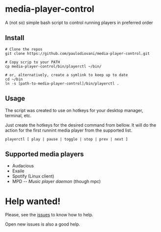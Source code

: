 # media-player-control

A (not so) simple bash script to control running players in preferred order

## Install

    # Clone the repos
    git clone https://github.com/paulodiovani/media-player-control.git
    
    # Copy scrip to your PATH
    cp media-player-control/bin/playerctl ~/bin/
    
    # or, alternatively, create a symlink to keep up to date
    cd ~/bin
    ln -s [path-to-media-player-control]/bin/playerctl .
    
## Usage

The script was created to use on hotkeys for your desktop manager, terminal, etc.

Just create the hotkeys for the desired command from bellow. It will do the action
for the first runnint media player from the supported list.

    playerctl [ play | pause | toggle | stop | prev | next ]

## Supported media players

- Audacious
- Exaile
- Spotify (Linux client)
- MPD -- _Music player daemon_ (though mpc)

# Help wanted!

Please, see the [issues](https://github.com/paulodiovani/media-player-control/issues) to know how to help.

Open new issues is also a good help.

